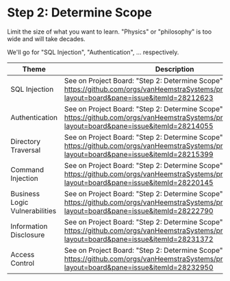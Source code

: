 # Step 2: Determine Scope

Limit the size of what you want to learn. "Physics" or "philosophy" is too wide and will take decades.

We'll go for "SQL Injection", "Authentication", ... respectively.

| Theme | Description |
| --- | --- |
| SQL Injection | See on Project Board: "Step 2: Determine Scope" at https://github.com/orgs/vanHeemstraSystems/projects/18/views/1?layout=board&pane=issue&itemId=28212623 |
| Authentication | See on Project Board: "Step 2: Determine Scope" at https://github.com/orgs/vanHeemstraSystems/projects/19/views/1?layout=board&pane=issue&itemId=28214055 |
| Directory Traversal | See on Project Board: "Step 2: Determine Scope" at https://github.com/orgs/vanHeemstraSystems/projects/20/views/1?layout=board&pane=issue&itemId=28215399 |
| Command Injection | See on Project Board: "Step 2: Determine Scope" at https://github.com/orgs/vanHeemstraSystems/projects/21/views/1?layout=board&pane=issue&itemId=28220145 |
| Business Logic Vulnerabilities | See on Project Board: "Step 2: Determine Scope" at https://github.com/orgs/vanHeemstraSystems/projects/22/views/1?layout=board&pane=issue&itemId=28222790 |
| Information Disclosure | See on Project Board: "Step 2: Determine Scope" at https://github.com/orgs/vanHeemstraSystems/projects/23/views/1?layout=board&pane=issue&itemId=28231372 |
| Access Control | See on Project Board: "Step 2: Determine Scope" at https://github.com/orgs/vanHeemstraSystems/projects/24/views/1?layout=board&pane=issue&itemId=28232950 |
